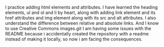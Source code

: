I practice adding html elements and attributes. I have learned the heading elements, ul and ol and li by heart, along with adding link element and its href attributes and img element along with its src and alt attributes.
I also understand the difference between relative and absolute links. And I know to use Creative Commons images.git
I am having some issues with the README because i accidentally created the repository with a readme instead of making it locally, so now i am facing the consequences.